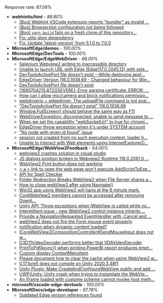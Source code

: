 Response rate: 87.08%

* **webhintio/hint** - _89.80%_
  * [[Bug] Webhint VSCode extension reports "bundler" as invalid ...](https://github.com/webhintio/hint/issues/5563)
  * [[Bug] Browserslist configuration not being followed](https://github.com/webhintio/hint/issues/5556)
  * [[Bug] `yarn build` fails on a fresh clone of this repository...](https://github.com/webhintio/hint/issues/5657)
  * [Fix: utils-dom dependency](https://github.com/webhintio/hint/pull/5564)
  * [Fix: Update 'latest-version' from 5.1.0 to 7.0.0](https://github.com/webhintio/hint/pull/5471)
* **MicrosoftEdge/demos** - _100.00%_
* **MicrosoftEdge/DevTools** - _100.00%_
* **MicrosoftEdge/EdgeWebDriver** - _68.00%_
  * [Selenium Webview2 writing to inaccessible directory](https://github.com/MicrosoftEdge/EdgeWebDriver/issues/112)
  * [Unable to launch URL with Edge (Edge117.0.2045.12) with sele...](https://github.com/MicrosoftEdge/EdgeWebDriver/issues/111)
  * [DevToolsActivePort file doesn't exist --While deploying appl...](https://github.com/MicrosoftEdge/EdgeWebDriver/issues/108)
  * [EdgeDriver Version 116.0.1938.69 - Changed behaviour for Win...](https://github.com/MicrosoftEdge/EdgeWebDriver/issues/106)
  * [DevToolsActivePort file doesn't exist](https://github.com/MicrosoftEdge/EdgeWebDriver/issues/101)
  * [[1690704215.872][SEVERE]: Error parsing certificate: ERROR: ...](https://github.com/MicrosoftEdge/EdgeWebDriver/issues/99)
  * [How can I allow mic/camera and block notifications permissio...](https://github.com/MicrosoftEdge/EdgeWebDriver/issues/98)
  * [webdriverio + edgedriver: The uploadFile command is not avai...](https://github.com/MicrosoftEdge/EdgeWebDriver/issues/97)
  * ["DevToolsActivePort file doesn't exist" 116.0.1938.69](https://github.com/MicrosoftEdge/EdgeWebDriver/issues/109)
  * [Window.FullScreen()  should behave the same way as F11](https://github.com/MicrosoftEdge/EdgeWebDriver/issues/107)
  * [WebDriverException: disconnected: unable to send message to ...](https://github.com/MicrosoftEdge/EdgeWebDriver/issues/104)
  * [When we set the capability "webSocketUrl" to true for chromi...](https://github.com/MicrosoftEdge/EdgeWebDriver/issues/103)
  * [EdgeDriver throw exception when it's under SYSTEM account](https://github.com/MicrosoftEdge/EdgeWebDriver/issues/100)
  * ["No node with given id found" issue](https://github.com/MicrosoftEdge/EdgeWebDriver/issues/96)
  * [session not created from no such execution context: loader h...](https://github.com/MicrosoftEdge/EdgeWebDriver/issues/95)
  * [Unable to interact with Web elements using InternetExplorerD...](https://github.com/MicrosoftEdge/EdgeWebDriver/issues/91)
* **MicrosoftEdge/WebView2Feedback** - _54.00%_
  * [webview2 crashes solution in visual studio](https://github.com/MicrosoftEdge/WebView2Feedback/issues/3764)
  * [JS dialogs position broken in Webview2 Runtime 118.0.2081.0 ...](https://github.com/MicrosoftEdge/WebView2Feedback/issues/3763)
  * [WebView2 Print button does not working](https://github.com/MicrosoftEdge/WebView2Feedback/issues/3762)
  * [< a > link to open the web page won't execute AddScriptToExe...](https://github.com/MicrosoftEdge/WebView2Feedback/issues/3759)
  * [API for Spell Checker](https://github.com/MicrosoftEdge/WebView2Feedback/issues/3758)
  * [Folder Redirection Breaks WebView2 when File Server shares a...](https://github.com/MicrosoftEdge/WebView2Feedback/issues/3756)
  * [How to close webView2 after using Navigate()](https://github.com/MicrosoftEdge/WebView2Feedback/issues/3754)
  * [Win32 app using WebView2 will hang at the 6 minute mark.](https://github.com/MicrosoftEdge/WebView2Feedback/issues/3753)
  * [CoreWebView2 members cannot be accessed after removing Downl...](https://github.com/MicrosoftEdge/WebView2Feedback/issues/3750)
  * [Unity API: Throw exceptions when IWebView is called while no...](https://github.com/MicrosoftEdge/WebView2Feedback/issues/3746)
  * [Intermittent issue - new WebView2 control instance inherits ...](https://github.com/MicrosoftEdge/WebView2Feedback/issues/3745)
  * [Provide a NavigationRequested EventHandler with .Cancel and ...](https://github.com/MicrosoftEdge/WebView2Feedback/issues/3741)
  * [webView2 does not fire the Form mouse event properly](https://github.com/MicrosoftEdge/WebView2Feedback/issues/3740)
  * [notification when dynamic content loaded?](https://github.com/MicrosoftEdge/WebView2Feedback/issues/3720)
  * [ICoreWebView2CompositionController#SendMouseInput does not w...](https://github.com/MicrosoftEdge/WebView2Feedback/issues/3713)
  * [D3D11VideoDecoder performs better that VDAVideoDecoder](https://github.com/MicrosoftEdge/WebView2Feedback/issues/3751)
  * [PrintToPdfAsync() when printing PowerBi report produces empt...](https://github.com/MicrosoftEdge/WebView2Feedback/issues/3749)
  * [Custom display ContextMenuItem](https://github.com/MicrosoftEdge/WebView2Feedback/issues/3735)
  * [Please document how to clear the cache when using WebView2 w...](https://github.com/MicrosoftEdge/WebView2Feedback/issues/3727)
  * [0.17.1pre5 does not compile on Unity 2020.3.48f1](https://github.com/MicrosoftEdge/WebView2Feedback/issues/3726)
  * [Unity Plugin: Make CreateAndConfigureWebView public and add ...](https://github.com/MicrosoftEdge/WebView2Feedback/issues/3722)
  * [UWP/Unity: Unity crash when trying to instantiate the WebVie...](https://github.com/MicrosoftEdge/WebView2Feedback/issues/3721)
  * [An iframe loaded with custome scheme cannot invoke host meth...](https://github.com/MicrosoftEdge/WebView2Feedback/issues/3716)
* **microsoft/vscode-edge-devtools** - _100.00%_
* **MicrosoftDocs/edge-developer** - _97.78%_
  * [Outdated Edge version references found](https://github.com/MicrosoftDocs/edge-developer/issues/2816)